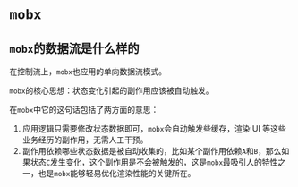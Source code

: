# `mobx`

## `mobx`的数据流是什么样的

在控制流上，`mobx`也应用的单向数据流模式。

`mobx`的核心思想：状态变化引起的副作用应该被自动触发。

在`mobx`中它的这句话包括了两方面的意思：

1. 应用逻辑只需要修改状态数据即可，`mobx`会自动触发些缓存，渲染 UI 等这些业务经历的副作用，无需人工干预。
2. 副作用依赖哪些状态数据是被自动收集的，比如某个副作用依赖`A`和`B`，那么如果状态`C`发生变化，这个副作用是不会被触发的，这是`mobx`最吸引人的特性之一，也是`mobx`能够轻易优化渲染性能的关键所在。
